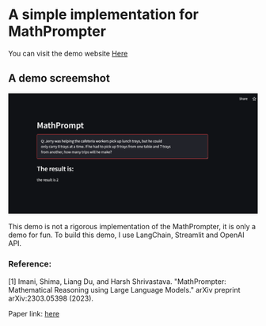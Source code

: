 # A simple implementation for MathPrompter

You can visit the demo website [Here](https://delveintodetail-mathprompter-main-huhsr0.streamlit.app/)


## A demo screemshot

![An example](screenshot.png)

This demo is not a rigorous implementation of the MathPrompter, it is only a demo for fun. To build this demo, I use LangChain, Streamlit and OpenAI API.

### Reference:

[1] Imani, Shima, Liang Du, and Harsh Shrivastava. "MathPrompter: Mathematical Reasoning using Large Language Models." arXiv preprint arXiv:2303.05398 (2023).

Paper link: [here](https://arxiv.org/pdf/2303.05398.pdf)
